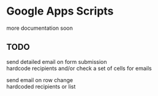 # Google Apps Scripts
more documentation soon

## TODO

send detailed email on form submission  
hardcode recipients and/or check a set of cells for emails

send email on row change  
hardcoded recipients or list
